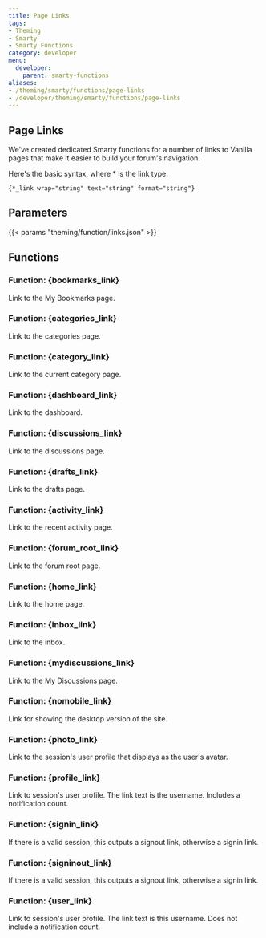 ```yaml
---
title: Page Links
tags:
- Theming
- Smarty
- Smarty Functions
category: developer
menu:
  developer:
    parent: smarty-functions
aliases:
- /theming/smarty/functions/page-links
- /developer/theming/smarty/functions/page-links
---
```


## Page Links

We've created dedicated Smarty functions for a number of links to Vanilla pages that make it easier to build your forum's navigation.

Here's the basic syntax, where * is the link type.

```
{*_link wrap="string" text="string" format="string"}
```

## Parameters

{{< params "theming/function/links.json" >}}

## Functions

### Function: {bookmarks_link}

Link to the My Bookmarks page.

### Function: {categories_link}

Link to the categories page.

### Function: {category_link}

Link to the current category page.

### Function: {dashboard_link}

Link to the dashboard.

### Function: {discussions_link}

Link to the discussions page.

### Function: {drafts_link}

Link to the drafts page.

### Function: {activity_link}

Link to the recent activity page.

### Function: {forum_root_link}

Link to the forum root page.

### Function: {home_link}

Link to the home page.

### Function: {inbox_link}

Link to the inbox.

### Function: {mydiscussions_link}

Link to the My Discussions page.

### Function: {nomobile_link}

Link for showing the desktop version of the site.

### Function: {photo_link}

Link to the session's user profile that displays as the user's avatar.

### Function: {profile_link}

Link to session's user profile. The link text is the username. Includes a notification count.

### Function: {signin_link}

If there is a valid session, this outputs a signout link, otherwise a signin link.

### Function: {signinout_link}

If there is a valid session, this outputs a signout link, otherwise a signin link.

### Function: {user_link}

Link to session's user profile. The link text is this username. Does not include a notification count.
